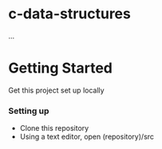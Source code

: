 # c-data-structures
...

# Getting Started
Get this project set up locally
### Setting up
* Clone this repository
* Using a text editor, open (repository)/src
